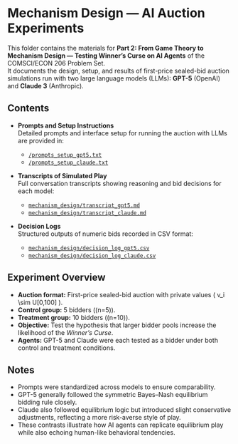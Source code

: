 # Mechanism Design — AI Auction Experiments

This folder contains the materials for **Part 2: From Game Theory to Mechanism Design — Testing Winner’s Curse on AI Agents** of the COMSCI/ECON 206 Problem Set.  
It documents the design, setup, and results of first-price sealed-bid auction simulations run with two large language models (LLMs): **GPT-5** (OpenAI) and **Claude 3** (Anthropic).  

## Contents

- **Prompts and Setup Instructions**  
  Detailed prompts and interface setup for running the auction with LLMs are provided in:  
  - [`/prompts_setup_gpt5.txt`](/prompts_setup_gpt5.txt)  
  - [`/prompts_setup_claude.txt`](/prompts_setup_claude.txt)  

- **Transcripts of Simulated Play**  
  Full conversation transcripts showing reasoning and bid decisions for each model:  
  - [`mechanism_design/transcript_gpt5.md`](mechanism_design/transcript_gpt5.md)  
  - [`mechanism_design/transcript_claude.md`](mechanism_design/transcript_claude.md)  

- **Decision Logs**  
  Structured outputs of numeric bids recorded in CSV format:  
  - [`mechanism_design/decision_log_gpt5.csv`](mechanism_design/decision_log_gpt5.csv)  
  - [`mechanism_design/decision_log_claude.csv`](mechanism_design/decision_log_claude.csv)  

## Experiment Overview

- **Auction format:** First-price sealed-bid auction with private values \( v_i \sim U[0,100] \).  
- **Control group:** 5 bidders (\(n=5\)).  
- **Treatment group:** 10 bidders (\(n=10\)).  
- **Objective:** Test the hypothesis that larger bidder pools increase the likelihood of the *Winner’s Curse*.  
- **Agents:** GPT-5 and Claude were each tested as a bidder under both control and treatment conditions.  

## Notes

- Prompts were standardized across models to ensure comparability.  
- GPT-5 generally followed the symmetric Bayes–Nash equilibrium bidding rule closely.  
- Claude also followed equilibrium logic but introduced slight conservative adjustments, reflecting a more risk-averse style of play.  
- These contrasts illustrate how AI agents can replicate equilibrium play while also echoing human-like behavioral tendencies.  

